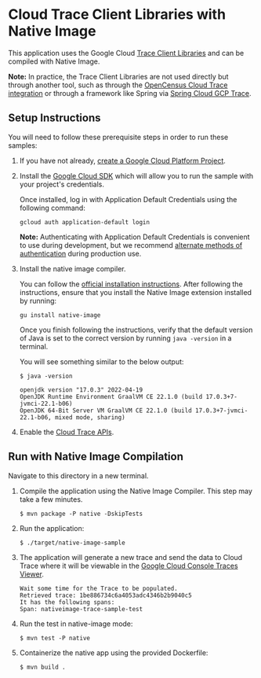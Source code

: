 # Cloud Trace Client Libraries with Native Image

This application uses the Google Cloud [Trace Client Libraries](https://github.com/googleapis/java-trace) and can be compiled with Native Image.

**Note:** In practice, the Trace Client Libraries are not used directly but through another tool, such as through the [OpenCensus Cloud Trace integration](https://cloud.google.com/trace/docs/setup/java) or through a framework like Spring via [Spring Cloud GCP Trace](https://github.com/spring-cloud/spring-cloud-gcp/blob/master/docs/src/main/asciidoc/trace.adoc).

## Setup Instructions

You will need to follow these prerequisite steps in order to run these samples:

1. If you have not already, [create a Google Cloud Platform Project](https://cloud.google.com/resource-manager/docs/creating-managing-projects#creating_a_project).

2. Install the [Google Cloud SDK](https://cloud.google.com/sdk/) which will allow you to run the sample with your project's credentials.

   Once installed, log in with Application Default Credentials using the following command:

    ```
    gcloud auth application-default login
    ```

   **Note:** Authenticating with Application Default Credentials is convenient to use during development, but we recommend [alternate methods of authentication](https://cloud.google.com/docs/authentication/production) during production use.

3. Install the native image compiler.

   You can follow the [official installation instructions](https://www.graalvm.org/docs/getting-started/#install-graalvm).
   After following the instructions, ensure that you install the Native Image extension installed by running:

    ```
    gu install native-image
    ```

   Once you finish following the instructions, verify that the default version of Java is set to the correct version by running `java -version` in a terminal.

   You will see something similar to the below output:

    ```
    $ java -version
   
    openjdk version "17.0.3" 2022-04-19
    OpenJDK Runtime Environment GraalVM CE 22.1.0 (build 17.0.3+7-jvmci-22.1-b06)
    OpenJDK 64-Bit Server VM GraalVM CE 22.1.0 (build 17.0.3+7-jvmci-22.1-b06, mixed mode, sharing)
    ```

4. Enable the [Cloud Trace APIs](https://console.cloud.google.com/apis/api/cloudtrace.googleapis.com/overview).

## Run with Native Image Compilation

Navigate to this directory in a new terminal.

1. Compile the application using the Native Image Compiler. This step may take a few minutes.

   ```
   $ mvn package -P native -DskipTests
   ```

2. Run the application:

   ```
   $ ./target/native-image-sample
   ```

3. The application will generate a new trace and send the data to Cloud Trace where it will be viewable in the [Google Cloud Console Traces Viewer](https://console.cloud.google.com/traces/traces).

   ```
   Wait some time for the Trace to be populated.
   Retrieved trace: 1be886734c6a4053adc4346b2b9040c5
   It has the following spans: 
   Span: nativeimage-trace-sample-test
   ```

4. Run the test in native-image mode:

   ```
   $ mvn test -P native
   ```

5. Containerize the native app using the provided Dockerfile:
   ```
   $ mvn build .
   ```